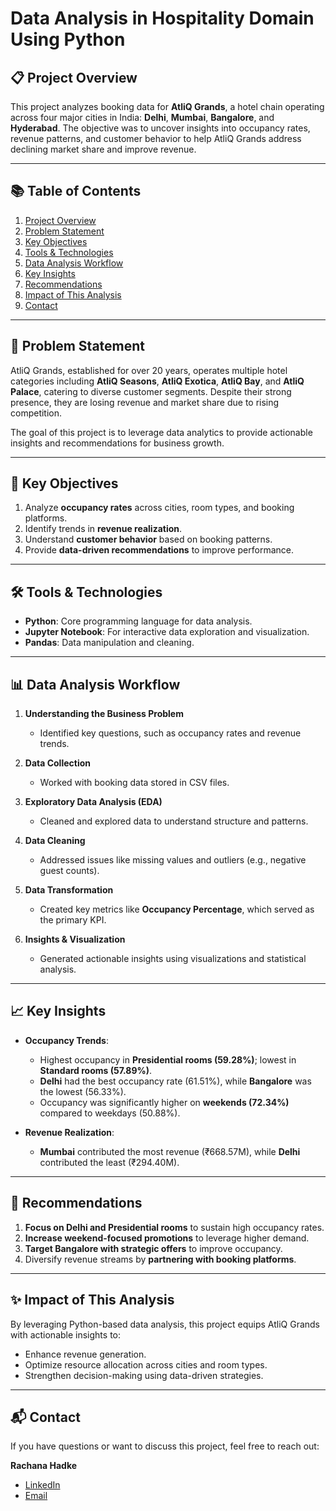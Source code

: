 # Data Analysis in Hospitality Domain Using Python

## 📋 Project Overview
This project analyzes booking data for **AtliQ Grands**, a hotel chain operating across four major cities in India: **Delhi**, **Mumbai**, **Bangalore**, and **Hyderabad**. The objective was to uncover insights into occupancy rates, revenue patterns, and customer behavior to help AtliQ Grands address declining market share and improve revenue.

---

## 📚 Table of Contents
1. [Project Overview](#-project-overview)
2. [Problem Statement](#-problem-statement)
3. [Key Objectives](#-key-objectives)
4. [Tools & Technologies](#️-tools--technologies)
5. [Data Analysis Workflow](#-data-analysis-workflow)
6. [Key Insights](#-key-insights)
7. [Recommendations](#-recommendations)
8. [Impact of This Analysis](#-impact-of-this-analysis)
9. [Contact](#-contact)

---

## 🏨 Problem Statement
AtliQ Grands, established for over 20 years, operates multiple hotel categories including **AtliQ Seasons**, **AtliQ Exotica**, **AtliQ Bay**, and **AtliQ Palace**, catering to diverse customer segments. Despite their strong presence, they are losing revenue and market share due to rising competition. 

The goal of this project is to leverage data analytics to provide actionable insights and recommendations for business growth.

---

## 🚀 Key Objectives
1. Analyze **occupancy rates** across cities, room types, and booking platforms.
2. Identify trends in **revenue realization**.
3. Understand **customer behavior** based on booking patterns.
4. Provide **data-driven recommendations** to improve performance.

---

## 🛠️ Tools & Technologies
- **Python**: Core programming language for data analysis.
- **Jupyter Notebook**: For interactive data exploration and visualization.
- **Pandas**: Data manipulation and cleaning.

---

## 📊 Data Analysis Workflow
1. **Understanding the Business Problem**
   - Identified key questions, such as occupancy rates and revenue trends.

2. **Data Collection**
   - Worked with booking data stored in CSV files.

3. **Exploratory Data Analysis (EDA)**
   - Cleaned and explored data to understand structure and patterns.

4. **Data Cleaning**
   - Addressed issues like missing values and outliers (e.g., negative guest counts).
 
5. **Data Transformation**
   - Created key metrics like **Occupancy Percentage**, which served as the primary KPI.

6. **Insights & Visualization**
   - Generated actionable insights using visualizations and statistical analysis.

---

## 📈 Key Insights
- **Occupancy Trends**:
  - Highest occupancy in **Presidential rooms (59.28%)**; lowest in **Standard rooms (57.89%)**.
  - **Delhi** had the best occupancy rate (61.51%), while **Bangalore** was the lowest (56.33%).
  - Occupancy was significantly higher on **weekends (72.34%)** compared to weekdays (50.88%).

- **Revenue Realization**:
  - **Mumbai** contributed the most revenue (₹668.57M), while **Delhi** contributed the least (₹294.40M).

---

## 📑 Recommendations
1. **Focus on Delhi and Presidential rooms** to sustain high occupancy rates.
2. **Increase weekend-focused promotions** to leverage higher demand.
3. **Target Bangalore with strategic offers** to improve occupancy.
4. Diversify revenue streams by **partnering with booking platforms**.

---

## ✨ Impact of This Analysis
By leveraging Python-based data analysis, this project equips AtliQ Grands with actionable insights to:
- Enhance revenue generation.
- Optimize resource allocation across cities and room types.
- Strengthen decision-making using data-driven strategies.

---

## 📬 Contact
If you have questions or want to discuss this project, feel free to reach out:

**Rachana Hadke**  
- [LinkedIn](https://www.linkedin.com/in/rachana-hadke)  
- [Email](mailto:rachanahadke2@gmail.com)

